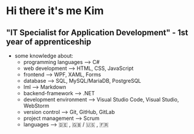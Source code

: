 # Hi there it's me Kim

## "IT Specialist for Application Development" - 1st year of apprenticeship

- some knowledge about:
  - programming languages --> C#
  - web development --> HTML, CSS, JavaScript
  - frontend --> WPF, XAML, Forms
  - database --> SQL, MySQL/MariaDB, PostgreSQL
  - lml --> Markdown
  - backend-framework --> .NET
  - development environment --> Visual Studio Code, Visual Studio, WebStorm
  - version control --> Git, GitHub, GitLab
  - project management --> Scrum
  - languages --> 🇩🇪 , 🇬🇧 / 🇺🇸 , 🇫🇷
